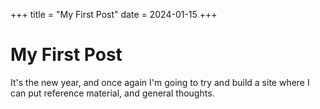 +++
title = "My First Post"
date = 2024-01-15
+++

# My First Post

It's the new year, and once again I'm going to try and build a site where I can put reference material, and general thoughts.
